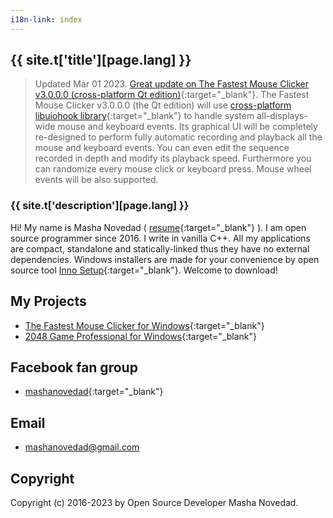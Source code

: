 ```yaml
---
i18n-link: index
---
```


## {{ site.t['title'][page.lang] }}

> Updated Mar 01 2023. [Great update on The Fastest Mouse Clicker v3.0.0.0 (cross-platform Qt edition)](https://windows-2048.github.io/The-Fastest-Mouse-Clicker-for-Windows/index.html#TheFastestMouseClickerQt){:target="_blank"}.
> The Fastest Mouse Clicker v3.0.0.0 (the Qt edition) will use [cross-platform libuiohook library](https://github.com/kwhat/libuiohook/){:target="_blank"}
> to handle system all-displays-wide mouse and keyboard events. Its graphical UI will be completely re-designed to perform fully automatic
> recording and playback all the mouse and keyboard events. You can even edit the sequence recorded in depth and modify its playback speed.
> Furthermore you can randomize every mouse click or keyboard press. Mouse wheel events will be also supported.

### {{ site.t['description'][page.lang] }}

Hi! My name is Masha Novedad ( [resume](https://windows-2048.github.io/resume/){:target="_blank"} ). I am open source programmer since 2016. I write in vanilla C++.
All my applications are compact, standalone and statically-linked thus they have no external dependencies.
Windows installers are made for your convenience by open source tool [Inno Setup](https://jrsoftware.org/isinfo.php){:target="_blank"}.
Welcome to download!

## My Projects

* [The Fastest Mouse Clicker for Windows](https://windows-2048.github.io/The-Fastest-Mouse-Clicker-for-Windows/){:target="_blank"}
* [2048 Game Professional for Windows](https://github.com/windows-2048/2048-Game-Professional-for-Windows){:target="_blank"}

## Facebook fan group

* [mashanovedad](https://www.facebook.com/groups/mashanovedad){:target="_blank"}

## Email

* [mashanovedad@gmail.com](mailto:mashanovedad@gmail.com)

## Copyright

Copyright (c) 2016-2023 by Open Source Developer Masha Novedad.
